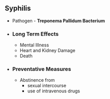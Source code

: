 ## Syphilis
- Pathogen - **Treponema Pallidum Bacterium**
- ### Long Term Effects
	- Mental Illness
	- Heart and Kidney Damage
	- Death
- ### Preventative Measures
	- Abstinence from 
		- sexual intercourse
		- use of intravenous drugs
